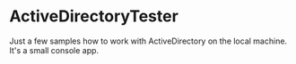 # ActiveDirectoryTester
Just a few samples how to work with ActiveDirectory on the local machine. It's a small console app.
